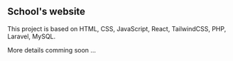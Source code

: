 ## School's website

This project is based on HTML, CSS, JavaScript, React, TailwindCSS, PHP, Laravel, MySQL. 

More details comming soon ...
